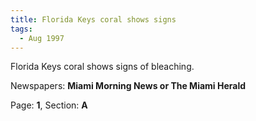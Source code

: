 ```yaml
---  
title: Florida Keys coral shows signs  
tags:  
  - Aug 1997  
---  
```

  
Florida Keys coral shows signs of bleaching.  
  
Newspapers: **Miami Morning News or The Miami Herald**  
  
Page: **1**, Section: **A** 
